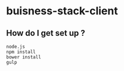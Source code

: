 # buisness-stack-client

## How do I get set up ? 

```
node.js 
npm install 
bower install
gulp
```